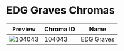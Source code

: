 # EDG Graves Chromas



| Preview | Chroma ID | Name |
|---------|-----------|------|
| ![104043](https://raw.communitydragon.org/latest/plugins/rcp-be-lol-game-data/global/default/v1/champion-chroma-images/104/104043.png) | 104043 | EDG Graves |